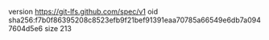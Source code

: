 version https://git-lfs.github.com/spec/v1
oid sha256:f7b0f86395208c8523efb9f21bef91391eaa70785a66549e6db7a0947604d5e6
size 213
